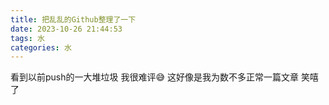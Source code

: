 ```yaml
---
title: 把乱乱的Github整理了一下
date: 2023-10-26 21:44:53
tags: 水
categories: 水
---
```

看到以前push的一大堆垃圾
我很难评😅
这好像是我为数不多正常一篇文章
笑嘻了